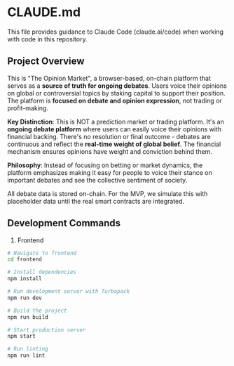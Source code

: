 # CLAUDE.md

This file provides guidance to Claude Code (claude.ai/code) when working with code in this repository.

## Project Overview

This is "The Opinion Market", a browser-based, on-chain platform that serves as a **source of truth for ongoing debates**. Users voice their opinions on global or controversial topics by staking capital to support their position. The platform is **focused on debate and opinion expression**, not trading or profit-making.

**Key Distinction**: This is NOT a prediction market or trading platform. It's an **ongoing debate platform** where users can easily voice their opinions with financial backing. There's no resolution or final outcome - debates are continuous and reflect the **real-time weight of global belief**. The financial mechanism ensures opinions have weight and conviction behind them.

**Philosophy**: Instead of focusing on betting or market dynamics, the platform emphasizes making it easy for people to voice their stance on important debates and see the collective sentiment of society.

All debate data is stored on-chain. For the MVP, we simulate this with placeholder data until the real smart contracts are integrated.

## Development Commands

1. Frontend

```bash
# Navigate to frontend
cd frontend

# Install dependencies
npm install

# Run development server with Turbopack
npm run dev

# Build the project
npm run build

# Start production server
npm start

# Run linting
npm run lint
```

